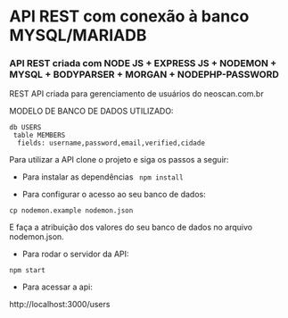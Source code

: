 # API REST com conexão à banco MYSQL/MARIADB



### API REST criada com NODE JS + EXPRESS JS + NODEMON + MYSQL + BODYPARSER + MORGAN + NODEPHP-PASSWORD

REST API criada para gerenciamento de usuários do neoscan.com.br

MODELO DE BANCO DE DADOS UTILIZADO:


```
db USERS 
 table MEMBERS
  fields: username,password,email,verified,cidade
```
Para utilizar a API clone o projeto e siga os passos a seguir:

- Para instalar as dependências
``` npm install```

- Para configurar o acesso ao seu banco de dados:

```cp nodemon.example nodemon.json```

E faça a atribuição dos valores do seu banco de dados no arquivo nodemon.json.

- Para rodar o servidor da API:

```npm start```

- Para acessar a api:

http://localhost:3000/users

